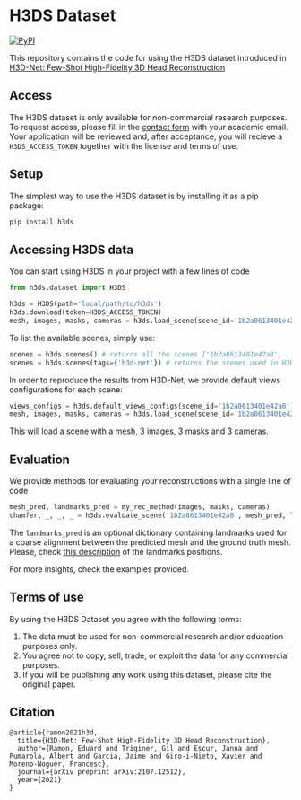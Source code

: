 # H3DS Dataset

[![PyPI](https://img.shields.io/pypi/v/h3ds?style=flat-square)](https://pypi.org/project/h3ds/)

This repository contains the code for using the H3DS dataset introduced in [H3D-Net: Few-Shot High-Fidelity 3D Head Reconstruction](https://arxiv.org/abs/2107.12512v1)

## Access
The H3DS dataset is only available for non-commercial research purposes. To request access, please fill in the [contact form](https://forms.gle/AH1hKXRdshWyk9e46) with your academic email. Your application will be reviewed and, after acceptance, you will recieve a `H3DS_ACCESS_TOKEN` together with the license and terms of use.

## Setup
The simplest way to use the H3DS dataset is by installing it as a pip package:
```bash
pip install h3ds
```

## Accessing H3DS data

You can start using H3DS in your project with a few lines of code

```python
from h3ds.dataset import H3DS

h3ds = H3DS(path='local/path/to/h3ds')
h3ds.download(token=H3DS_ACCESS_TOKEN)
mesh, images, masks, cameras = h3ds.load_scene(scene_id='1b2a8613401e42a8')
```

To list the available scenes, simply use:
```python
scenes = h3ds.scenes() # returns all the scenes ['1b2a8613401e42a8', ...]
scenes = h3ds.scenes(tags={'h3d-net'}) # returns the scenes used in H3D-Net paper
```

In order to reproduce the results from H3D-Net, we provide default views configurations for each scene:
```python
views_configs = h3ds.default_views_configs(scene_id='1b2a8613401e42a8') # '3', '4', '8', '16' and '32'
mesh, images, masks, cameras = h3ds.load_scene(scene_id='1b2a8613401e42a8', views_config_id='3')
```
This will load a scene with a mesh, 3 images, 3 masks and 3 cameras.

## Evaluation

We provide methods for evaluating your reconstructions with a single line of code

```python
mesh_pred, landmarks_pred = my_rec_method(images, masks, cameras)
chamfer, _, _, _ = h3ds.evaluate_scene('1b2a8613401e42a8', mesh_pred, landmarks_pred)
```

The `landmarks_pred` is an optional dictionary containing landmarks used for a coarse alignment between the predicted mesh and the ground truth mesh. Please, check [this description](images/landmarks.png) of the landmarks positions.

For more insights, check the examples provided.

## Terms of use
By using the H3DS Dataset you agree with the following terms:

1. The data must be used for non-commercial research and/or education purposes only.
2. You agree not to copy, sell, trade, or exploit the data for any commercial purposes.
3. If you will be publishing any work using this dataset, please cite the original paper.

## Citation
```
@article{ramon2021h3d,
  title={H3D-Net: Few-Shot High-Fidelity 3D Head Reconstruction},
  author={Ramon, Eduard and Triginer, Gil and Escur, Janna and Pumarola, Albert and Garcia, Jaime and Giro-i-Nieto, Xavier and Moreno-Noguer, Francesc},
  journal={arXiv preprint arXiv:2107.12512},
  year={2021}
}
```